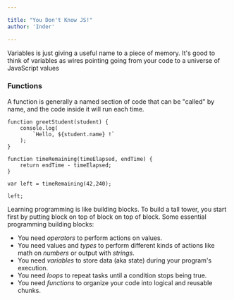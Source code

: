 ```yaml
---

title: "You Don't Know JS!"
author: 'Inder'

---
```


Variables is just giving a useful name to a piece of memory. It's good to think of variables as wires pointing going from your code to a universe of JavaScript values  
### Functions

A function is generally a named section of code that can be "called" by name, and the code inside it will run each time.

```
function greetStudent(student) {
	console.log(
		`Hello, ${student.name} !`	
	);
}

function timeRemaining(timeElapsed, endTime) {
	return endTime - timeElapsed;
}

var left = timeRemaining(42,240);

left;

```

Learning programming is like building blocks. To build a tall tower, you start first by putting block on top of block on top of block. Some essential programming building blocks: 

- You need *operators* to perform actions on values.
- You need values and *types* to perform different kinds of actions like math on *numbers* or output with *strings*.
- You need *variables* to store data (aka state) during your program's execution.
- You need *loops* to repeat tasks until a condition stops being true.
- You need *functions* to organize your code into logical and reusable chunks. 

## 